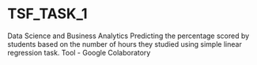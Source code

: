 # TSF_TASK_1
Data Science and Business Analytics 
Predicting the percentage scored by students based on the number of hours they studied using simple linear regression task.
Tool - Google Colaboratory
